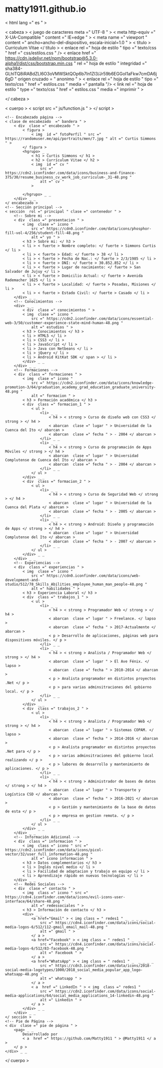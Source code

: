 #  matty1911.github.io

<!DOCTYPEhtml >
< html  lang =" es " >

< cabeza >
    < juego de caracteres meta  =" UTF-8 " >
    < meta  http-equiv =" X-UA-Compatible " content =" IE=edge " >
    < meta  name =" viewport " content =" ancho=ancho-del-dispositivo, escala-inicial=1.0 " >
    < título > Curriculum Vitae </ título >
    < enlace  rel =" hoja de estilo " tipo =" texto/css " href =" css/estilos.css " />
    < enlace  href =" https://cdn.jsdelivr.net/npm/bootstrap@5.3.0-alpha1/dist/css/bootstrap.min.css "
    rel =" hoja de estilo " integridad =" sha384-GLhlTQ8iRABdZLl6O3oVMWSktQOp6b7In1Zl3/Jr59b6EGGoI1aFkw7cmDA6j6gD "
    origen cruzado = " anonimo " >
    < enlace  rel =" hoja de estilo " tipo =" texto/css " href =" estilos.css " media =" pantalla "/>
    < link  rel =" hoja de estilo " type =" texto/css " href =" estilos.css " media =" imprimir " >
    <!--<enlace rel="preconexión" href="https://fonts.googleapis.com">
    <enlace rel="preconexión" href="https://fonts.gstatic.com" origen cruzado>
    <enlace href="https://fonts.googleapis.com/css2?family=Lora:ital,wght@1,500&display=swap"
    rel="hoja de estilo"> -->
    <!--<enlace rel="hoja de estilo" href="https://kit.fontawesome.com/7b343749df.css" crossorigin="anónimo"> -->

</ cabeza >

< cuerpo >
    <!--
    <button type="button" id="boton_color">Crea tu propio CV</button>
    <button type="button" id="boton_print"> Descarga tu CV</button>
    -->
    < script  src =" js/function.js " > </ script >
    

    <!-- Encabezado página -->
    < clase de encabezado  =" bandera " >
        < div  clase =" encabezado " >
            < figura >
                < img  id =" fotoPerfil " src =" https://randomuser.me/api/portraits/men/7.jpg " alt =" Curtis Simmons " >
            </ figura >
            <hgrupo> _ _
                < h1 > Curtis Simmons </ h1 >
                < h2 > Currículum Vitae </ h2 >
                < img  id =" cv "
                    src =" https://cdn2.iconfinder.com/data/icons/business-and-finance-375/30/resume_business_cv_work_job_curriculum-_31-48.png "
                    alt =" cv "
                >
                
            </hgrupo> _ _
        </div> _ _
    </ encabezado >
    <!-- Sección principal -->
    < sección  rol =" principal " clase =" contenedor " >
        <!-- Sobre mi -->
        < div  class =" presentacion " >
            < img  clase =" icono "
                src =" https://cdn0.iconfinder.com/data/icons/phosphor-fill-vol-4/256/student-fill-48.png "
                alt =" yo " >
            < h3 > Sobre mi: </ h3 >
            < li > < fuerte > Nombre completo: </ fuerte > Simmons Curtis </ li >
            < li > < fuerte > Edad: </ fuerte > 38 </ li >
            < li > < fuerte > Fecha de Nac.: </ fuerte > 2/3/1985 </ li >
            < li > < fuerte > DNI: </ fuerte > 30.852.852 </ li >
            < li > < fuerte > Lugar de nacimiento: </ fuerte > San Salvador de Jujuy </ li >
            < li > < fuerte > Domicilio Actual: </ fuerte > Avenida Rademacher 1625 </ li >
            < li > < fuerte > Localidad: </ fuerte > Posadas, Misiones </ li >
            < li > < fuerte > Estado Civil: </ fuerte > Casado </ li >
        </div> _ _
        <!-- Conocimientos -->
        <div> _ _
            < div  clase =" conocimientos " >
            < img  clase =" icono "
                src =" https://cdn2.iconfinder.com/data/icons/essential-web-3/50/customer-experience-state-mind-human-48.png "
                alt =" estudios " >
            < h3 > Conocimientos </ h3 >
            < li > HTML5 </ li >
            < li > CSS3 </ li >
            < li > JavaScript </ li >
            < li > Java con Netbeans </ li >
            < li > jQuery </ li >
            < li > Android KitKat SDK </ span > </ li >
            </div> _ _
        </div> _ _
        <!-- Formaciones -->
        < div  class =" formaciones " >
            < img  clase =" icono "
                src =" https://cdn2.iconfinder.com/data/icons/knowledge-promotion-3/64/graduation_academy_grad_education_graduate_university-48.png "
                alt =" formacion " >
            < h3 > Formación académica </ h3 >
            < div  class =" formacion_1 " >
                < ul >
                    <li> _ _
                        < h4 > < strong > Curso de diseño web con CSS3 </ strong > </ h4 >
                        < abarcan  clase =" lugar " > Universidad de la Cuenca del Ito </ abarcan >
                        < abarcan  clase =" fecha " > - 2004 </ abarcan >
                    </li> _ _
                    <li> _ _
                        < h4 > < strong > Curso de programación de Apps Móviles </ strong > </ h4 >
                        < abarcan  clase =" lugar " > Universidad Complutense de Cuenca del Ito </ abarcan >
                        < abarcan  clase =" fecha " > - 2004 </ abarcan >
                    </li> _ _
                </ ul >
            </div> _ _
            < div  class =" formacion_2 " >
                < ul >
                    <li> _ _
                        < h4 > < strong > Curso de Seguridad Web </ strong > </ h4 >
                        < abarcan  clase =" lugar " > Universidad de la Cuenca del Plata </ ​​abarcan >
                        < abarcan  clase =" fecha " > - 2005 </ abarcan >
                    </li> _ _
                    <li> _ _
                        < h4 > < strong > Android: Diseño y programación de Apps </ strong > </ h4 >
                        < abarcan  clase =" lugar " > Universidad Complutense del Ito </ abarcan >
                        < abarcan  clase =" fecha " > - 2007 </ abarcan >
                    </li> _ _
                </ ul >
            </div> _ _
        </div> _ _
        <!-- Experiencias -->
        < div  class =" experiencias " >
            < img  clase =" icono "
                src =" https://cdn0.iconfinder.com/data/icons/web-development-and-studio/512/78_Skills_Abilities_employee_human_man_people-48.png "
                alt =" habilidades " >
            < h3 > Experiencia Laboral </ h3 >
            < div  class =" trabajos_1 " >
                < ul >
                    <li> _ _
                        < h4 > < strong > Programador Web </ strong > </ h4 >
                        < abarcan  clase =" lugar " > Freelance. </ lapso >
                        < abarcan  clase =" fecha " > 2017-Actualmente </ abarcan >
                        < p > Desarrollo de aplicaciones, páginas web para dispositivos móviles. </ p >
                    </li> _ _
                    <li> _ _
                        < h4 > < strong > Analista / Programador Web </ strong > </ h4 >
                        < abarcan  clase =" lugar " > El Ave Fénix. </ lapso >
                        < abarcan  clase =" fecha " > 2010-2014 </ abarcan >
                        < p > Analista programador en distintos proyectos .Net </ p >
                        < p > para varias adminsitraciones del gobierno local. </ p >
                    </li> _ _
                </ ul >
            </div> _ _
            < div  class =" trabajos_2 " >
                < ul >
                    <li> _ _
                        < h4 > < strong > Analista / Programador Web </ strong > </ h4 >
                        < abarcan  clase =" lugar " > Sistemas COPAM. </ lapso >
                        < abarcan  clase =" fecha " > 2014-2016 </ abarcan >
                        < p > Analista programador en distintos proyectos .Net para </ p >
                        < p > varias adminsitraciones del gobierno local realizando </ p >
                        < p > labores de desarrollo y mantenimiento de aplicaciones. </ p >
                    </li> _ _
                    <li> _ _
                        < h4 > < strong > Administrador de bases de datos </ strong > </ h4 >
                        < abarcan  clase =" lugar " > Transporte y Logística CSD </ abarcan >
                        < abarcan  clase =" fecha " > 2016-2021 </ abarcan >
                        < p > Gestión y mantenimiento de la base de datos de esta </ ​​p >
                        < p > empresa en gestion remota. </ p >
                    </li> _ _
                </ ul >
            </div> _ _
        </div> _ _
        <!-- Información Adicional -->
        < div  class =" informacion " >
            < img  class =" icono " src =" https://cdn2.iconfinder.com/data/icons/picol-vector/32/user_full_information-48.png "
                alt =" icono informacion " >
            < h3 > Datos complementarios </ h3 >
            < li > Inglés nivel medio </ li >
            < li > Facilidad de adaptacion y trabajo en equipo </ li >
            < li > Aprendizaje rápido en nuevas tecnologías </ li >
        </div> _ _
        <!-- Redes Sociales -->
        < div  clase =" contacto " >
            < img  class =" icono " src =" https://cdn4.iconfinder.com/data/icons/evil-icons-user-interface/64/share-48.png "
                alt =" redessociales " >
            < h3 > Información de contacto </ h3 >
            <div> _ _
                <a href="Gmail" > < img class = " redes1 " _  _ _ _ _ 
                    src =" https://cdn4.iconfinder.com/data/icons/social-media-logos-6/512/112-gmail_email_mail-48.png "
                    alt =" gmail " >
                </ a >
                <a href="Facebook" > < img class = " redes1 " _  _ _ _ _ 
                    src =" https://cdn4.iconfinder.com/data/icons/social-media-logos-6/512/83-facebook-48.png "
                    alt =" Facebook " >
                </ a >
                <a href="WhatsApp" > < img class = " redes1 " _  _ _ _ _ 
                    src =" https://cdn3.iconfinder.com/data/icons/2018-social-media-logotypes/1000/2018_social_media_popular_app_logo-whatsapp-48.png "
                    alt =" whatsapp " >
                </ a >
                < a  href =" LinkedIn " > < img  class =" redes1 "
                    src =" https://cdn2.iconfinder.com/data/icons/social-media-applications/64/social_media_applications_14-linkedin-48.png "
                    alt =" Linkedin " >
                </ a >
            </div> _ _
        </div> _ _
    </ sección >
    <!-- Pie de Página -->
    < div  clase =" pie de página " >
        <pag> _ _
            Desarrollado por
            < a  href =" https://github.com/Matty1911 " > @Matty1911 </ a >
        </ p >
    </div> _ _
</ cuerpo >
</html>
